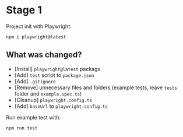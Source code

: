 # Stage 1

Project init with Playwright:

```
npm i playwright@latest
```

## What was changed?

- [Install] `playwright@latest` package
- [Add] `test` script to `package.json`
- [Add] `.gitignore`
- [Remove] unnecessary files and folders (example tests, leave `tests` folder and `example.spec.ts`)
- [Cleanup] `playwright.config.ts`
- [Add] `baseUrl` to `playwright.config.ts`

Run example test with:

```bash
npm run test
```
